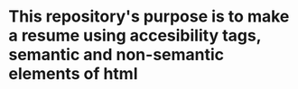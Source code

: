 <h1>
    This repository's purpose is to make a resume using accesibility tags, semantic and non-semantic elements of html
</h1>
